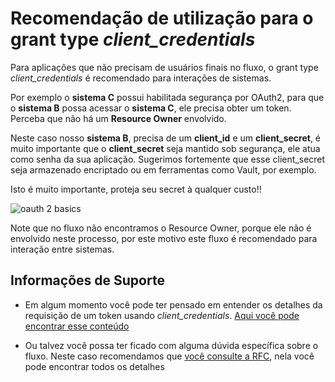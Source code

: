 # Recomendação de utilização para o grant type _client_credentials_


Para aplicações que não precisam de usuários finais no fluxo, o grant type _client_credentials_ é recomendado para interações
de sistemas. 

Por exemplo o **sistema C** possui habilitada segurança por OAuth2, para que o **sistema B** possa acessar o **sistema
C**, ele precisa obter um token. Perceba que não há um **Resource Owner** envolvido.  

Neste caso nosso **sistema B**, precisa de um **client_id** e um **client_secret**, é muito importante que
o **client_secret** seja mantido sob segurança, ele atua como senha da sua aplicação. Sugerimos fortemente
que esse client_secret seja armazenado encriptado ou em ferramentas como Vault, por exemplo.

Isto é muito importante, proteja seu secret à qualquer custo!!

![oauth 2 basics](../../images/oauth2-flows-client.png "fluxo básico oauth2")

Note que no fluxo não encontramos o Resource Owner, porque ele não é envolvido neste processo,
por este motivo este fluxo é recomendado para interação entre sistemas.

## Informações de Suporte  

* Em algum momento você pode ter pensado em entender os detalhes da requisição de um token
 usando _client_credentials_. [Aqui você pode encontrar esse conteúdo](https://www.oauth.com/oauth2-servers/access-tokens/client-credentials/)

* Ou talvez você possa ter ficado com alguma dúvida específica sobre o fluxo. Neste caso recomendamos que [você consulte a RFC](https://tools.ietf.org/html/rfc6749#section-1.3.4), nela você pode 
encontrar todos os detalhes
